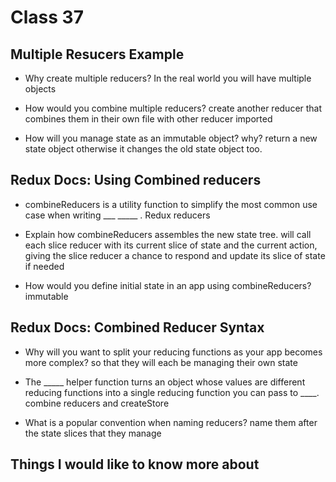 # Class 37

## Multiple Resucers Example

- Why create multiple reducers? In the real world you will have multiple objects

- How would you combine multiple reducers? create another reducer that combines them in their own file with other reducer imported

- How will you manage state as an immutable object? why? return a new state object otherwise it changes the old state object too.

## Redux Docs: Using Combined reducers

- combineReducers is a utility function to simplify the most common use case when writing ___ _____ . Redux reducers

- Explain how combineReducers assembles the new state tree. will call each slice reducer with its current slice of state and the current action, giving the slice reducer a chance to respond and update its slice of state if needed

- How would you define initial state in an app using combineReducers? immutable

## Redux Docs: Combined Reducer Syntax

- Why will you want to split your reducing functions as your app becomes more complex? so that they will each be managing their own state

- The _____ helper function turns an object whose values are different reducing functions into a single reducing function you can pass to ____. combine reducers and createStore

- What is a popular convention when naming reducers? name them after the state slices that they manage

## Things I would like to know more about

